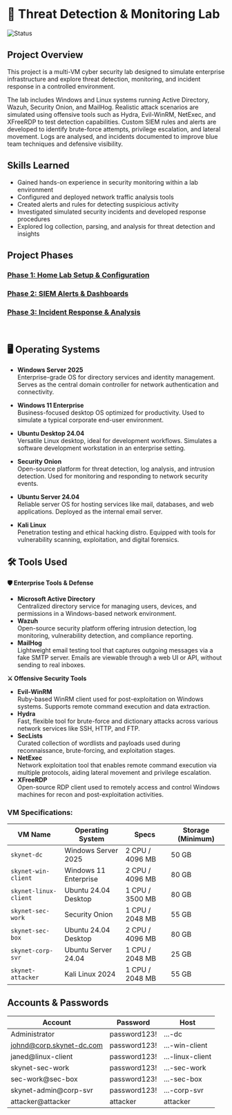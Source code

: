 # 🚨 Threat Detection & Monitoring Lab 
![Status](https://img.shields.io/badge/status-In%20Development-yellow)

## Project Overview
This project is a multi-VM cyber security lab designed to simulate enterprise infrastructure and explore threat detection, monitoring, and incident response in a controlled environment.

The lab includes Windows and Linux systems running Active Directory, Wazuh, Security Onion, and MailHog. Realistic attack scenarios are simulated using offensive tools such as Hydra, Evil-WinRM, NetExec, and XFreeRDP to test detection capabilities. Custom SIEM rules and alerts are developed to identify brute-force attempts, privilege escalation, and lateral movement. Logs are analysed, and incidents documented to improve blue team techniques and defensive visibility.
<br>

## Skills Learned
- Gained hands-on experience in security monitoring within a lab environment
- Configured and deployed network traffic analysis tools
- Created alerts and rules for detecting suspicious activity
- Investigated simulated security incidents and developed response procedures
- Explored log collection, parsing, and analysis for threat detection and insights

## Project Phases

### [Phase 1: Home Lab Setup & Configuration](https://github.com/Genvarelli/Threat-Detection-Monitoring-Lab/tree/main/Phase%201%3A%20Home%20Lab%20Setup%20%26%20Configuration)
### [Phase 2: SIEM Alerts & Dashboards](https://github.com/Genvarelli/Threat-Detection-Monitoring-Lab/tree/main/Phase%202%3A%20SIEM%20Alerts%20%26%20Dashboards)
### [Phase 3: Incident Response & Analysis](https://github.com/Genvarelli/Threat-Detection-Monitoring-Lab/tree/main/Phase%203%3A%20Incident%20Response%20%26%20Analysis)
<br>

## 🖥️ Operating Systems
- **Windows Server 2025**  
  Enterprise-grade OS for directory services and identity management. Serves as the central domain controller for network authentication and connectivity.

- **Windows 11 Enterprise**  
  Business-focused desktop OS optimized for productivity. Used to simulate a typical corporate end-user environment.
- **Ubuntu Desktop 24.04**  
  Versatile Linux desktop, ideal for development workflows. Simulates a software development workstation in an enterprise setting.
- **Security Onion**  
  Open-source platform for threat detection, log analysis, and intrusion detection. Used for monitoring and responding to network security events.
- **Ubuntu Server 24.04**  
  Reliable server OS for hosting services like mail, databases, and web applications. Deployed as the internal email server.
- **Kali Linux**  
  Penetration testing and ethical hacking distro. Equipped with tools for vulnerability scanning, exploitation, and digital forensics.

## 🛠️ Tools Used
  **🛡️ Enterprise Tools & Defense**
- **Microsoft Active Directory**  
  Centralized directory service for managing users, devices, and permissions in a Windows-based network environment.
- **Wazuh**  
  Open-source security platform offering intrusion detection, log monitoring, vulnerability detection, and compliance reporting.
- **MailHog**  
  Lightweight email testing tool that captures outgoing messages via a fake SMTP server. Emails are viewable through a web UI or API, without sending to real inboxes.

**⚔️ Offensive Security Tools**
- **Evil-WinRM**  
  Ruby-based WinRM client used for post-exploitation on Windows systems. Supports remote command execution and data extraction.
- **Hydra**  
  Fast, flexible tool for brute-force and dictionary attacks across various network services like SSH, HTTP, and FTP.
- **SecLists**  
  Curated collection of wordlists and payloads used during reconnaissance, brute-forcing, and exploitation stages.
- **NetExec**  
  Network exploitation tool that enables remote command execution via multiple protocols, aiding lateral movement and privilege escalation.
- **XFreeRDP**  
  Open-source RDP client used to remotely access and control Windows machines for recon and post-exploitation activities.


### VM Specifications:

| VM Name              | Operating System       | Specs           | Storage (Minimum) |
|----------------------|------------------------|-----------------|-------------------|
| `skynet-dc`          | Windows Server 2025    | 2 CPU / 4096 MB | 50 GB             |
| `skynet-win-client`  | Windows 11 Enterprise  | 2 CPU / 4096 MB | 80 GB             |
| `skynet-linux-client`| Ubuntu 24.04 Desktop   | 1 CPU / 3500 MB | 80 GB             |
| `skynet-sec-work`    | Security Onion         | 1 CPU / 2048 MB | 55 GB             |
| `skynet-sec-box`     | Ubuntu 24.04 Desktop   | 2 CPU / 4096 MB | 80 GB             |
| `skynet-corp-svr`    | Ubuntu Server 24.04    | 1 CPU / 2048 MB | 25 GB             |
| `skynet-attacker`    | Kali Linux 2024        | 1 CPU / 2048 MB | 55 GB             |

## Accounts & Passwords

| Account                              | Password        | Host            |
|--------------------------------------|-----------------|-----------------|
| Administrator                        | password123!    | ...-dc          |
| johnd@corp.skynet-dc.com          | password123!   | ...-win-client  |
| janed@linux-client                   | password123!   | ...-linux-client|
| skynet-sec-work                   | password123!   | ...-sec-work    |
| sec-work@sec-box                     | password123!   | ...-sec-box     |
| skynet-admin@corp-svr            | password123!   | ...-corp-svr    |
| attacker@attacker                   | attacker         | attacker        |
<br>
